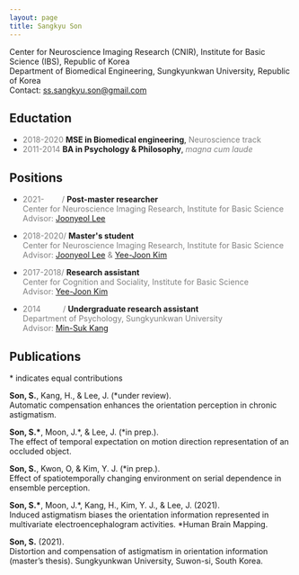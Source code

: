 ```yaml
---
layout: page
title: Sangkyu Son
---
```

Center for Neuroscience Imaging Research (CNIR), Institute for Basic Science (IBS), Republic of Korea <br>
Department of Biomedical Engineering, Sungkyunkwan University, Republic of Korea<br>
Contact: <ss.sangkyu.son@gmail.com>

## Eductation
-  <span style="color:gray">2018-2020</span> **MSE in Biomedical engineering**, <span style="color:gray">Neuroscience track</span>
-  <span style="color:gray">2011-2014</span> **BA in Psychology & Philosophy**, <span style="color:gray">*magna cum laude*</span>

## Positions
- <span style="color:gray">2021-&nbsp;&nbsp;&nbsp;&nbsp;&nbsp;&nbsp;&nbsp;&nbsp;/</span> **Post-master researcher** <br> 
<span style="color:gray">Center for Neuroscience Imaging Research, Institute for Basic Science</span><br>
<span style="color:gray">Advisor: [Joonyeol Lee](https://semoconlab.com/)</span>

- <span style="color:gray">2018-2020/</span> **Master's student**<br> 
<span style="color:gray">Center for Neuroscience Imaging Research, Institute for Basic Science</span> <br> 
<span style="color:gray">Advisor: [Joonyeol Lee](https://semoconlab.com/) & [Yee-Joon Kim](https://centers.ibs.re.kr/html/glia_en/people/people_0203.html)</span>

- <span style="color:gray">2017-2018/</span> **Research assistant** <br> 
<span style="color:gray">Center for Cognition and Sociality, Institute for Basic Science</span> <br> 
<span style="color:gray">Advisor: [Yee-Joon Kim](https://centers.ibs.re.kr/html/glia_en/people/people_0203.html)</span>

- <span style="color:gray">2014&nbsp;&nbsp;&nbsp;&nbsp;&nbsp;&nbsp;&nbsp;&nbsp;&nbsp;&nbsp;/</span> **Undergraduate research assistant** <br> 
<span style="color:gray">Department of Psychology, Sungkyunkwan University</span> <br> 
<span style="color:gray">Advisor: [Min-Suk Kang](https://sites.google.com/view/vcnlskku/vcnl-lab)</span>

## Publications
\* indicates equal contributions

**Son, S.**, Kang, H., & Lee, J. (*under review). <br>
Automatic compensation enhances the orientation perception in chronic astigmatism. <br>

**Son, S.\***, Moon, J.\*, & Lee, J. (*in prep.). <br>
The effect of temporal expectation on motion direction representation of an occluded object. <br>

**Son, S.**, Kwon, O, & Kim, Y. J. (*in prep.). <br> 
Effect of spatiotemporally changing environment on serial dependence in ensemble perception. <br>

**Son, S.\***, Moon, J.\*, Kang, H., Kim, Y. J., & Lee, J. (2021). <br> 
Induced astigmatism biases the orientation information represented in multivariate electroencephalogram activities. *Human Brain Mapping. <br>

**Son, S.** (2021). <br>
Distortion and compensation of astigmatism in orientation information (master’s thesis). Sungkyunkwan University, Suwon-si, South Korea. <br>
